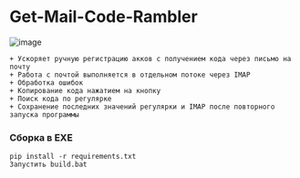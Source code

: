 # Get-Mail-Code-Rambler

![image](https://github.com/Underneach/Get-Mail-Code-Rambler/assets/137613889/83e9c898-7159-458c-b602-c2e3b5c0a0c1)

    + Ускоряет ручную регистрацию акков с получением кода через письмо на почту
    + Работа с почтой выполняется в отдельном потоке через IMAP
    + Обработка ошибок
    + Копирование кода нажатием на кнопку
    + Поиск кода по регулярке
    + Сохранение последних значений регулярки и IMAP после повторного запуска программы




### Сборка в EXE
    pip install -r requirements.txt
    Запустить build.bat
